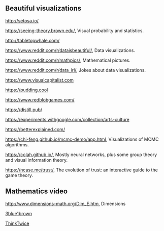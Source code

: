 ## Beautiful visualizations

http://setosa.io/

https://seeing-theory.brown.edu/, Visual probability and statistics.

http://tabletopwhale.com/

https://www.reddit.com/r/dataisbeautiful/, Data visualizations. 

https://www.reddit.com/r/mathpics/, Mathematical pictures.

https://www.reddit.com/r/data_irl/, Jokes about data visualizations.

https://www.visualcapitalist.com

https://pudding.cool

https://www.redblobgames.com/

https://distill.pub/

https://experiments.withgoogle.com/collection/arts-culture

https://betterexplained.com/

https://chi-feng.github.io/mcmc-demo/app.html, Visualizations of MCMC algorithms.

https://colah.github.io/, Mostly neural networks, plus some group theory and visual information theory.

https://ncase.me/trust/, The evolution of trust: an interactive guide to the game theory.


## Mathematics video

http://www.dimensions-math.org/Dim_E.htm, Dimensions

[3blue1brown](https://www.youtube.com/channel/UCYO_jab_esuFRV4b17AJtAw)

[ThinkTwice](https://www.youtube.com/channel/UC9yt3wz-6j19RwD5m5f6HSg)




